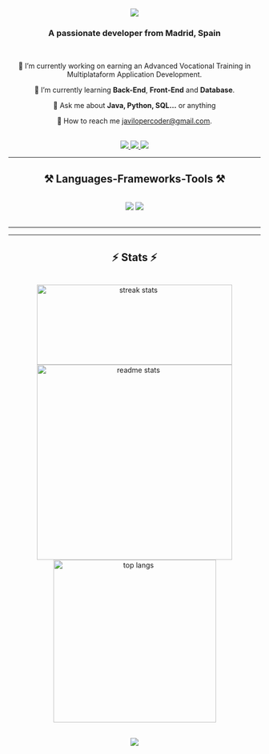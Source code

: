 

<h1 align="center">
    <img src="https://readme-typing-svg.herokuapp.com/?font=Righteous&size=35&center=true&vCenter=true&width=500&height=70&duration=4000&lines=Hi+There!+👋;+I'm+Javier+López;" />
</h1>

<h3 align="center">A passionate developer from Madrid, Spain</h3>


<br/>

<div align="center">
 
 🔭 I’m currently working on earning an Advanced Vocational Training in Multiplataform Application Development.
 
 🌱 I’m currently learning **Back-End**, **Front-End** and **Database**.

💬 Ask me about **Java, Python, SQL...** or anything
 
  💬 How to reach me javilopercoder@gmail.com.

  <br/>

 </div>


<div align="center"> 
   
  <a href="mailto:javilopercoder@gmail.com">
    <img src="https://img.shields.io/badge/Gmail-333333?style=for-the-badge&logo=gmail&logoColor=red" />
  </a>
  <a href="https://www.linkedin.com/in/javiloper">
    <img src="https://img.shields.io/badge/LinkedIn-0077B5?style=for-the-badge&logo=linkedin&logoColor=white" target="_blank" />
  </a>
  <a href="" target="_blank">
     <img src="https://img.shields.io/badge/Portfolio-FF5722?style=for-the-badge&logo=todoist&logoColor=white" target="_blank" /> 
  </a>
</div>

 <hr/>
 
<h2 align="center">⚒️ Languages-Frameworks-Tools ⚒️</h2>
<br/>
<div align="center">
    <img src="https://skillicons.dev/icons?i=bootstrap,html,css,js,vscode,github,git" />
    <img src="https://skillicons.dev/icons?i=python,java,mysql,devto,discord,gitlab,notion" /><br>
</div>

<br/>
<hr/>
<hr/>

<h2 align="center">⚡ Stats ⚡</h2>
<br>

<div align=center>
 <div align="center">
  <img width=390 height=160 src="https://github-readme-streak-stats.herokuapp.com/?user=javilopercoder&count_private=true&theme=react&border_radius=10" alt="streak stats"/>
  <img width=390 src="https://github-readme-stats.vercel.app/api?username=javilopercoder&count_private=true&show_icons=true&theme=react&rank_icon=github&border_radius=10" alt="readme stats" />
  <br/>
  <img width=325 align="center" src="https://github-readme-stats.vercel.app/api/top-langs/?username=javilopercoder&hide=HTML&langs_count=8&layout=compact&theme=react&border_radius=10&size_weight=0.5&count_weight=0.5&exclude_repo=github-readme-stats" alt="top langs" />
</div>

<br/>


[![](https://visitcount.itsvg.in/api?id=javilopercoder&icon=2&color=12)](https://visitcount.itsvg.in)
